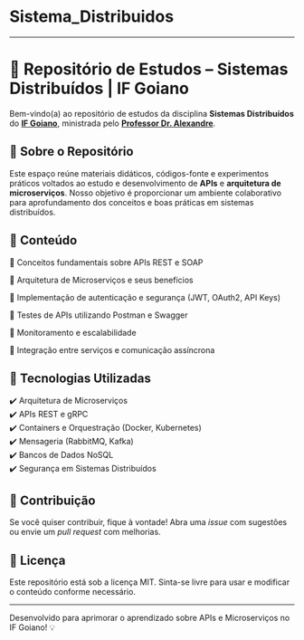# Sistema_Distribuidos

---

# 📌 Repositório de Estudos – Sistemas Distribuídos | IF Goiano  

Bem-vindo(a) ao repositório de estudos da disciplina **Sistemas Distribuídos** do **[IF Goiano](https://ifgoiano.edu.br/home/)**, ministrada pelo **[Professor Dr. Alexandre](https://www.linkedin.com/in/alexandrecarvalhosilva/)**.  

## 📖 Sobre o Repositório  
Este espaço reúne materiais didáticos, códigos-fonte e experimentos práticos voltados ao estudo e desenvolvimento de **APIs** e **arquitetura de microserviços**. Nosso objetivo é proporcionar um ambiente colaborativo para aprofundamento dos conceitos e boas práticas em sistemas distribuídos.  

## 📂 Conteúdo  

🔹 Conceitos fundamentais sobre APIs REST e SOAP

🔹 Arquitetura de Microserviços e seus benefícios

🔹 Implementação de autenticação e segurança (JWT, OAuth2, API Keys)

🔹 Testes de APIs utilizando Postman e Swagger

🔹 Monitoramento e escalabilidade

🔹 Integração entre serviços e comunicação assíncrona

## 🚀 Tecnologias Utilizadas  
✔️ Arquitetura de Microserviços  
✔️ APIs REST e gRPC  
✔️ Containers e Orquestração (Docker, Kubernetes)  
✔️ Mensageria (RabbitMQ, Kafka)  
✔️ Bancos de Dados NoSQL  
✔️ Segurança em Sistemas Distribuídos  

## 📢 Contribuição

Se você quiser contribuir, fique à vontade! Abra uma *issue* com sugestões ou envie um *pull request* com melhorias.

## 📜 Licença

Este repositório está sob a licença MIT. Sinta-se livre para usar e modificar o conteúdo conforme necessário.

---

Desenvolvido para aprimorar o aprendizado sobre APIs e Microserviços no IF Goiano! 💡

